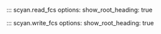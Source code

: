 ::: scyan.read_fcs
    options:
      show_root_heading: true

::: scyan.write_fcs
    options:
      show_root_heading: true
